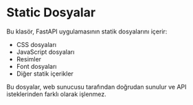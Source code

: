 # Static Dosyalar

Bu klasör, FastAPI uygulamasının statik dosyalarını içerir:

- CSS dosyaları
- JavaScript dosyaları
- Resimler
- Font dosyaları
- Diğer statik içerikler

Bu dosyalar, web sunucusu tarafından doğrudan sunulur ve API isteklerinden farklı olarak işlenmez.
